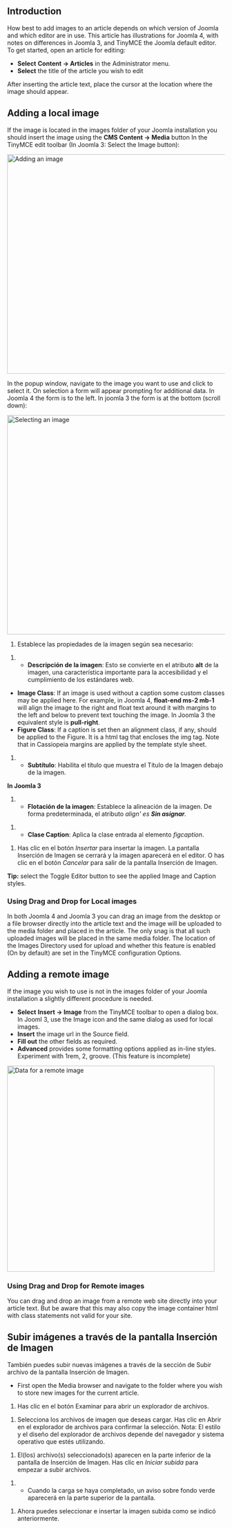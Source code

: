 <!-- Filename: Adding_an_image_to_an_article / Display title: Agregar una imagen a un artículo -->

## Introduction

How best to add images to an article depends on which version of Joomla
and which editor are in use. This article has illustrations for Joomla
4, with notes on differences in Joomla 3, and TinyMCE the Joomla default
editor. To get started, open an article for editing:

- **Select** **Content **→** Articles** in the Administrator menu.
- **Select** the title of the article you wish to edit

After inserting the article text, place the cursor at the location where
the image should appear.

## Adding a local image

If the image is located in the images folder of your Joomla installation
you should insert the image using the **CMS Content **→** Media** button
In the TinyMCE edit toolbar (In Joomla 3: Select the Image button):

<img
src="https://docs.joomla.org/images/5/5e/Adding-an-image-to-an-article-cms-content-media.png"
decoding="async" data-file-width="1000" data-file-height="508"
width="1000" height="508" alt="Adding an image" />

In the popup window, navigate to the image you want to use and click to
select it. On selection a form will appear prompting for additional
data. In Joomla 4 the form is to the left. In joomla 3 the form is at
the bottom (scroll down):

<img
src="https://docs.joomla.org/images/d/d4/Adding-an-image-to-an-article-selected-image.png"
decoding="async" data-file-width="1000" data-file-height="508"
width="1000" height="508" alt="Selecting an image" />

1.  Establece las propiedades de la imagen según sea necesario:

<!-- -->

1.  - **Descripción de la imagen**: Esto se convierte en el atributo
      **alt** de la imagen, una característica importante para la
      accesibilidad y el cumplimiento de los estándares web.

- **Image Class**: If an image is used without a caption some custom
  classes may be applied here. For example, in Joomla 4, **float-end
  ms-2 mb-1** will align the image to the right and float text around it
  with margins to the left and below to prevent text touching the image.
  In Joomla 3 the equivalent style is **pull-right**.
- **Figure Class**: If a caption is set then an alignment class, if any,
  should be applied to the Figure. It is a html tag that encloses the
  img tag. Note that in Cassiopeia margins are applied by the template
  style sheet.

1.  - **Subtítulo**: Habilita el título que muestra el Título de la
      Imagen debajo de la imagen.

**In Joomla 3**

1.  - **Flotación de la imagen**: Establece la alineación de la imagen.
      De forma predeterminada, el atributo *align' es **Sin asignar**.*

<!-- -->

1.  - **Clase Caption**: Aplica la clase entrada al elemento
      *figcaption*.

<!-- -->

1.  Has clic en el botón *Insertar* para insertar la imagen. La pantalla
    Inserción de Imagen se cerrará y la imagen aparecerá en el editor. O
    has clic en el botón *Cancelar* para salir de la pantalla Inserción
    de Imagen.

**Tip:** select the Toggle Editor button to see the applied Image and
Caption styles.

### Using Drag and Drop for Local images

In both Joomla 4 and Joomla 3 you can drag an image from the desktop or
a file browser directly into the article text and the image will be
uploaded to the media folder and placed in the article. The only snag is
that all such uploaded images will be placed in the same media folder.
The location of the Images Directory used for upload and whether this
feature is enabled (On by default) are set in the TinyMCE configuration
Options.

## Adding a remote image

If the image you wish to use is not in the images folder of your Joomla
installation a slightly different procedure is needed.

- **Select** **Insert **→** Image** from the TinyMCE toolbar to open a
  dialog box. In Jooml 3, use the Image icon and the same dialog as used
  for local images.
- **Insert** the image url in the Source field.
- **Fill out** the other fields as required.
- **Advanced** provides some formatting options applied as in-line
  styles. Experiment with 1rem, 2, groove. (This feature is incomplete)

<img
src="https://docs.joomla.org/images/3/39/Adding-an-image-to-an-article-insert-edit-image.png"
class="thumbborder" decoding="async" data-file-width="480"
data-file-height="477" width="480" height="477"
alt="Data for a remote image" />

### Using Drag and Drop for Remote images

You can drag and drop an image from a remote web site directly into your
article text. But be aware that this may also copy the image container
html with class statements not valid for your site.

## Subir imágenes a través de la pantalla Inserción de Imagen

También puedes subir nuevas imágenes a través de la sección de Subir
archivo de la pantalla Inserción de Imagen.

- First open the Media browser and navigate to the folder where you wish
  to store new images for the current article.

1.  Has clic en el botón Examinar para abrir un explorador de archivos.

<!-- -->

1.  Selecciona los archivos de imagen que deseas cargar. Has clic en
    Abrir en el explorador de archivos para confirmar la selección.
    Nota: El estilo y el diseño del explorador de archivos depende del
    navegador y sistema operativo que estés utilizando.

<!-- -->

1.  El(los) archivo(s) seleccionado(s) aparecen en la parte inferior de
    la pantalla de Inserción de Imagen. Has clic en *Iniciar subida*
    para empezar a subir archivos.

<!-- -->

1.  - Cuando la carga se haya completado, un aviso sobre fondo verde
      aparecerá en la parte superior de la pantalla.

<!-- -->

1.  Ahora puedes seleccionar e insertar la imagen subida como se indicó
    anteriormente.
